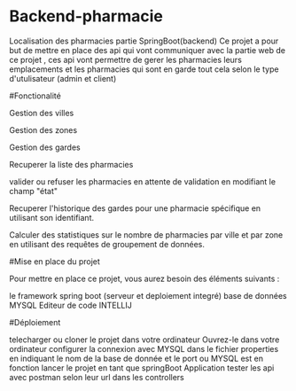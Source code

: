# Backend-pharmacie
Localisation des pharmacies partie SpringBoot(backend)
Ce projet a pour but de mettre en place des api qui vont communiquer avec la partie web de ce projet , ces api vont permettre de gerer les pharmacies leurs emplacements et les pharmacies qui sont en garde tout cela selon le type d'utulisateur (admin et client) 

#Fonctionalité

Gestion des villes

Gestion des zones

Gestion des gardes

Recuperer la liste des pharmacies

valider ou refuser les pharmacies en attente de validation en modifiant le champ "état"

Recuperer l'historique des gardes pour une pharmacie spécifique en utilisant son identifiant.

Calculer des statistiques sur le nombre de pharmacies par ville et par zone en utilisant des requêtes de groupement de données.

#Mise en place du projet

Pour mettre en place ce projet, vous aurez besoin des éléments suivants :

le framework spring boot (serveur et deploiement integré)
base de données MYSQL
Editeur de code INTELLIJ


#Déploiement


telecharger ou cloner le projet dans votre ordinateur
Ouvrez-le dans votre ordinateur
configurer la connexion avec MYSQL dans le fichier properties en indiquant le nom de la base de donnée et le port ou MYSQL est en fonction
lancer le projet en tant que springBoot Application
tester les api avec postman selon leur url dans les controllers
